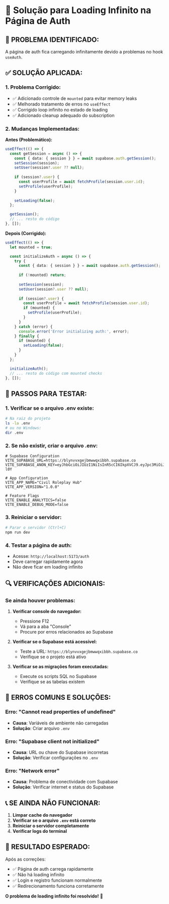 # 🔧 Solução para Loading Infinito na Página de Auth

## 🚨 **PROBLEMA IDENTIFICADO:**
A página de auth fica carregando infinitamente devido a problemas no hook `useAuth`.

## ✅ **SOLUÇÃO APLICADA:**

### **1. Problema Corrigido:**
- ✅ Adicionado controle de `mounted` para evitar memory leaks
- ✅ Melhorado tratamento de erros no `useEffect`
- ✅ Corrigido loop infinito no estado de loading
- ✅ Adicionado cleanup adequado do subscription

### **2. Mudanças Implementadas:**

**Antes (Problemático):**
```typescript
useEffect(() => {
  const getSession = async () => {
    const { data: { session } } = await supabase.auth.getSession();
    setSession(session);
    setUser(session?.user ?? null);
    
    if (session?.user) {
      const userProfile = await fetchProfile(session.user.id);
      setProfile(userProfile);
    }
    
    setLoading(false);
  };

  getSession();
  // ... resto do código
}, []);
```

**Depois (Corrigido):**
```typescript
useEffect(() => {
  let mounted = true;

  const initializeAuth = async () => {
    try {
      const { data: { session } } = await supabase.auth.getSession();
      
      if (!mounted) return;
      
      setSession(session);
      setUser(session?.user ?? null);
      
      if (session?.user) {
        const userProfile = await fetchProfile(session.user.id);
        if (mounted) {
          setProfile(userProfile);
        }
      }
    } catch (error) {
      console.error('Error initializing auth:', error);
    } finally {
      if (mounted) {
        setLoading(false);
      }
    }
  };

  initializeAuth();
  // ... resto do código com mounted checks
}, []);
```

## 🎯 **PASSOS PARA TESTAR:**

### **1. Verificar se o arquivo .env existe:**
```bash
# Na raiz do projeto
ls -la .env
# ou no Windows:
dir .env
```

### **2. Se não existir, criar o arquivo .env:**
```env
# Supabase Configuration
VITE_SUPABASE_URL=https://blynvvxgejbmwwqxibbh.supabase.co
VITE_SUPABASE_ANON_KEY=eyJhbGciOiJIUzI1NiIsInR5cCI6IkpXVCJ9.eyJpc3MiOiJzdXBhYmFzZSIsInJlZiI6ImJseW52dnhnZWpibXd3cXhpYmJoIiwicm9sZSI6ImFub24iLCJpYXQiOjE3NTQ4NzM2MzcsImV4cCI6MjA3MDQ0OTYzN30.rjl57K2GMSTTk6NN_ckWtlwAGiEwyBWhZBZ_JaH-l0Y

# App Configuration
VITE_APP_NAME="Civil Roleplay Hub"
VITE_APP_VERSION="1.0.0"

# Feature Flags
VITE_ENABLE_ANALYTICS=false
VITE_ENABLE_DEBUG_MODE=false
```

### **3. Reiniciar o servidor:**
```bash
# Parar o servidor (Ctrl+C)
npm run dev
```

### **4. Testar a página de auth:**
- Acesse: `http://localhost:5173/auth`
- Deve carregar rapidamente agora
- Não deve ficar em loading infinito

## 🔍 **VERIFICAÇÕES ADICIONAIS:**

### **Se ainda houver problemas:**

1. **Verificar console do navegador:**
   - Pressione F12
   - Vá para a aba "Console"
   - Procure por erros relacionados ao Supabase

2. **Verificar se o Supabase está acessível:**
   - Teste a URL: `https://blynvvxgejbmwwqxibbh.supabase.co`
   - Verifique se o projeto está ativo

3. **Verificar se as migrações foram executadas:**
   - Execute os scripts SQL no Supabase
   - Verifique se as tabelas existem

## 🚨 **ERROS COMUNS E SOLUÇÕES:**

### **Erro: "Cannot read properties of undefined"**
- **Causa**: Variáveis de ambiente não carregadas
- **Solução**: Criar arquivo `.env`

### **Erro: "Supabase client not initialized"**
- **Causa**: URL ou chave do Supabase incorretas
- **Solução**: Verificar configurações no `.env`

### **Erro: "Network error"**
- **Causa**: Problema de conectividade com Supabase
- **Solução**: Verificar internet e status do Supabase

## 📞 **SE AINDA NÃO FUNCIONAR:**

1. **Limpar cache do navegador**
2. **Verificar se o arquivo `.env` está correto**
3. **Reiniciar o servidor completamente**
4. **Verificar logs do terminal**

## 🎉 **RESULTADO ESPERADO:**

Após as correções:
- ✅ Página de auth carrega rapidamente
- ✅ Não há loading infinito
- ✅ Login e registro funcionam normalmente
- ✅ Redirecionamento funciona corretamente

**O problema de loading infinito foi resolvido!** 🎯
